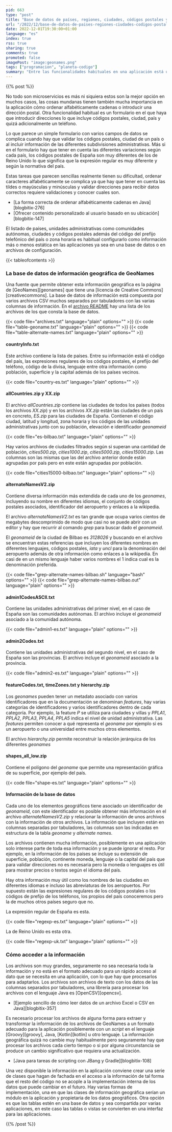 ```yaml
---
pid: 663
type: "post"
title: "Base de datos de países, regiones, ciudades, códigos postales y otra información geográfica"
url: "/2022/12/base-de-datos-de-paises-regiones-ciudades-codigos-postales-y-otra-informacion-geografica/"
date: 2022-12-01T19:30:00+01:00
language: "es"
index: true
rss: true
sharing: true
comments: true
promoted: false
imagePost: "image:geonames.png"
tags: ["programacion", "planeta-codigo"]
summary: "Entre las funcionalidades habituales en una aplicación está un formulario para introducir una dirección. El formulario de dirección consta de varios campos en el que suele ser recomendable realizar unas mínimas validaciones como que el código postal o ciudad sea correcto para evitar errores inadvertidos del usuario o intencionados con información incorrecta. La base de datos de GeoNames proporciona información geográfica muy útil y de forma gratuita que incluye países, ciudades, subdivisiones administrativas, códigos postales, nombres en diferentes idiomas y mucha otra información de todos los paises del mundo."
---
```


{{% post %}}

No todo son microservicios es más ni siquiera estos son la mejor opción en muchos casos, las cosas mundanas tienen también mucha importancia en la aplicación cómo ordenar alfabéticamente cadenas o introducir una dirección postal. Otra funcionalidad habitual es un formulario en el que haya que introducir direcciones lo que incluye códigos postales, ciudad, país y quizá adicionalmente un teléfono.

Lo que parece un simple formulario con varios campos de datos se complica cuando hay que validar los códigos postales, ciudad de un país o al incluir información de las diferentes subdivisiones administrativas. Más si en el formulario hay que tener en cuenta las diferentes variaciones según cada país, los códigos postales de España son muy diferentes de los de Reino Unido lo que significa que la expresión regular es muy diferente y según la normativa del país.

Estas tareas que parecen sencillas realmente tienen su dificultad, ordenar caracteres alfabéticamente se complica ya que hay que tener en cuenta las tildes o mayúsculas y minúsculas y validar direcciones para recibir datos correctos requiere validaciones y conocer cuales son.

* [La forma correcta de ordenar alfabéticamente cadenas en Java][blogbitix-276]
* [Ofrecer contenido personalizado al usuario basado en su ubicación][blogbitix-147]

El listado de países, unidades administrativas como comunidades autónomas, ciudades y códigos postales además del código del prefijo telefónico del país o zona horaria es habitual configurarlo como información más o menos estática en las aplicaciones ya sea en una base de datos o en archivos de configuración.

{{< tableofcontents >}}

### La base de datos de información geográfica de GeoNames

Una fuente que permite obtener esta información geográfica es la página de [GeoNames][geonames] que tiene una [licencia de Creative Commons][creativecommons]. La base de datos de información está compuesta por varios archivos CSV muchos separados por tabuladores con las varias columnas de información. En el [archivo README](https://download.geonames.org/export/dump/readme.txt) hay una lista de los archivos de los que consta la base de datos.

{{< code file="archives.txt" language="plain" options="" >}}
{{< code file="table-geoname.txt" language="plain" options="" >}}
{{< code file="table-alternate-names.txt" language="plain" options="" >}}

#### countryInfo.txt

Este archivo contiene la lista de países. Entre su información está el código del país, las expresiones regulares de los códigos postales, el prefijo del teléfono, código de la divisa, lenguaje entre otra información como población, superficie y la capital además de los países vecinos.

{{< code file="country-es.txt" language="plain" options="" >}}

#### allCountries.zip y XX.zip

El archivo _allCountries.zip_ contiene las ciudades de todos los países (todos los archivos _XX.zip_) y en los archivos _XX.zip_ están las ciudades de un país en concreto, _ES.zip_ para las ciudades de España. Contienen el código ciudad, latitud y longitud, zona horaria y los códigos de las unidades administrativas junto con su población, elevación e identificador _geonameid_

{{< code file="es-bilbao.txt" language="plain" options="" >}}

Hay varios archivos de ciudades filtrados según si superan una cantidad de población, _cities500.zip_, _cities1000.zip_, _cities5000.zip_, _cities15000.zip_. Las columnas son las mismas que las del archivo anterior donde están agrupadas por país pero en este están agrupadas por población.

{{< code file="cities15000-bilbao.txt" language="plain" options="" >}}

#### alternateNamesV2.zip

Contiene diversa información más extendida de cada uno de los _geonames_, incluyendo su nombre en diferentes idiomas, el conjunto de códigos postales asociados, identificador del aeropuerto y enlaces a la wikipedia.

El archivo _alternateNamesV2.txt_ es tan grande que ocupa varios cientos de megabytes descomprimido de modo que casi no se puede abrir con un editor y hay que recurrir al comando _grep_ para buscar dado el _geonameid_.

El _geonameid_ de la ciudad de Bilbao es _3128026_ y buscando en el archivo se encuentran estas referencias que incluyen los diferentes nombres en diferentes lenguajes, códigos postales, _iata_ y _uncl_ para la denominación del aeropuerto además de otra información como enlaces a la wikipedia. En casi de en un mismo lenguaje haber varios nombres el 1 indica cual es la denominación preferida.

{{< code file="grep-alternate-names-bilbao.sh" language="bash" options="" >}}
{{< code file="grep-alternate-names-bilbao.out" language="plain" options="" >}}

#### admin1CodesASCII.txt

Contiene las unidades administrativas del primer nivel, en el caso de España son las comunidades autónomas. El archivo incluye el _geonameid_ asociado a la comunidad autónoma.

{{< code file="admin1-es.txt" language="plain" options="" >}}

#### admin2Codes.txt

Contiene las unidades administrativas del segundo nivel, en el caso de España son las provincias. El archivo incluye el _geonameid_ asociado a la provincia.

{{< code file="admin2-es.txt" language="plain" options="" >}}

#### featureCodes.txt, timeZones.txt y hierarchy.zip

Los _geonames_ pueden tener un metadato asociado con varios identificadores que en la documentación se denominan _features_, hay varias categorías de identificadores y varios identificadores dentro de cada categoría. Por ejemplo, la feature _P_ se utiliza para ciudades y villas y _PPLA1_, _PPLA2_, _PPLA3_, _PPLA4_, _PPLA5_ indica el nivel de unidad administrativa. Las _features_ permiten conocer a qué representa el _geoname_ por ejemplo si es un aeropuerto o una universidad entre muchos otros elementos.

El archivo _hierarchy.zip_ permite reconstruir la relación jerárquica de los diferentes _geonames_

#### shapes_all_low.zip

Contiene el polígono del _geoname_ que permite una representación gráfica de su superficie, por ejemplo del país.

{{< code file="shape-es.txt" language="plain" options="" >}}

#### Información de la base de datos

Cada uno de los elementos geográficos tiene asociado un identificador de _geonameid_, con este identificador es posible obtener más información en el archivo _alternateNamesV2.zip_ y relacionar la información de unos archivos con la información de otros archivos. La información que incluyen están en columnas separadas por tabuladores, las columnas son las indicadas en estructura de la tabla _geoname_ y _alternate names_.

Los archivos contienen mucha información, posiblemente en una aplicación solo interese parte de toda esa información y se puede ignorar el resto. Por ejemplo, en la información de los países se incluye su extensión de superficie, población, continente moneda, lenguaje o la capital del país que para validar direcciones no es necesaria pero la moneda o lenguajes es útil para mostrar precios o textos según el idioma del país.

Hay otra información muy útil como los nombres de las ciudades en diferentes idiomas e incluso las abreviaturas de los aeropuertos. Por supuesto están las expresiones regulares de los códigos postales o los códigos de prefijo de los teléfonos, los propios del país conoceremos pero la de muchos otros países seguro que no.

La expresión regular de España es esta.

{{< code file="regexp-es.txt" language="plain" options="" >}}

La de Reino Unido es esta otra.

{{< code file="regexp-uk.txt" language="plain" options="" >}}

### Cómo acceder a la información

Los archivos son muy grandes, seguramente no sea necesaria toda la información y no está en el formato adecuado para un rápido acceso al dato que se necesita en una aplicación, con lo que hay que procesarlos para adaptarlos. Los archivos son archivos de texto con los datos de las columnas separados por tabuladores, una librería para procesar los archivos con el lenguaje Java es [OpenCSV][opencsv].

* [Ejemplo sencillo de cómo leer datos de un archivo Excel o CSV en Java][blogbitix-357]

Es necesario procesar los archivos de alguna forma para extraer y transformar la información de los archivos de GeoNames a un formato adecuado para la aplicación posiblemente con un _script_ en el lenguaje [Groovy][groovy], Java, [Kotlin][kotlin] u otro lenguaje. La información geográfica quizá no cambie muy habitualmente pero seguramente hay que procesar los archivos cada cierto tiempo o si por alguna circunstancia se produce un cambio significativo que requiera una actualización.

* [Java para tareas de scripting con JBang y Gradle][blogbitix-108]

Una vez disponible la información en la aplicación conviene crear una serie de clases que hagan de fachada en el acceso a la información de tal forma que el resto del código no se acople a la implementación interna de los datos que puede cambiar en el futuro. Hay varias formas de implementación, una en que las clases de información geográfica serían un módulo en la aplicación y propietaria de los datos geográficos. Otra opción es que las tablas estén en una base de datos y sea compartida por varias aplicaciones, en este caso las tablas o vistas se convierten en una interfaz para las aplicaciones.

{{% /post %}}